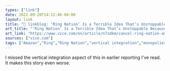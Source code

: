```yaml
---
types: ["link"]
date: 2022-09-20T14:12:46-04:00
layout: link
title: "🔗 linkblog: ‘Ring Nation’ Is a Terrible Idea That’s Unstoppable Because Amazon Owns Everything'"
art_title: "‘Ring Nation’ Is a Terrible Idea That’s Unstoppable Because Amazon Owns Everything"
art_link: "https://www.vice.com/en/article/n7zdkm/cancel-ring-nation-amazon-show"
sources: ["vice.com"]
tags: ["Amazon","Ring","Ring Nation","vertical integration","monopolies","surveillance","privacy"]
---
```

I missed the vertical integration aspect of this in earlier reporting I've read. It makes this story even worse.
 
